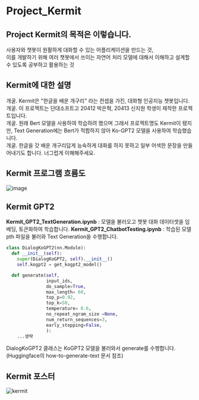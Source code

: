 # Project_Kermit
## Project Kermit의 목적은 이렇습니다.
사용자와 챗봇이 원활하게 대화할 수 있는 어플리케이션을 만드는 것,</br>
이를 개발하기 위해 여러 챗봇에서 쓰이는 자연어 처리 모델에 대해서 이해하고 설계할 수 있도록 공부하고 활용하는 것

## Kermit에 대한 설명
개굴. Kermit은 "한글을 배운 개구리" 라는 컨셉을 가진, 대화형 인공지능 챗봇입니다.</br>
개굴. 이 프로젝트는 단대소프트고 20412 박은혁, 20413 신지원 학생이 제작한 프로젝트입니다. </br>
개굴. 원래 Bert 모델을 사용하여 학습하려 했으며 그래서 프로젝트명도 Kermit이 됐지만, Text Generation에는 Bert가 적합하지 않아 Ko-GPT2 모델을 사용하여 학습했습니다.</br>
개굴. 한글을 갓 배운 개구리답게 능숙하게 대화를 하지 못하고 일부 어색한 문장을 만들어내기도 합니다. 너그럽게 이해해주세요.</br>

## Kermit 프로그램 흐름도
![image](https://user-images.githubusercontent.com/35924139/134572105-0643c4f8-3303-4990-ae47-90ec22f9ec0a.png)

## Kermit GPT2
**Kermit_GPT2_TextGeneration.ipynb** : 모델을 불러오고 챗봇 대화 데이터셋을 임베딩, 토큰화하여 학습합니다.
**Kermit_GPT2_ChatbotTesting.ipynb** : 학습된 모델 pth 파일을 불러와 Text Generation을 수행합니다.
```python
class DialogKoGPT2(nn.Module):
  def __init__(self):
    super(DialogKoGPT2, self).__init__()
    self.kogpt2 = get_kogpt2_model()

  def generate(self,
               input_ids,
               do_sample=True,
               max_length= 60,
               top_p=0.92,
               top_k=50,
               temperature= 0.6,
               no_repeat_ngram_size =None,
               num_return_sequences=3,
               early_stopping=False,
               ):
    ...생략
```
DialogKoGPT2 클래스는 KoGPT2 모델을 불러와서 generate를 수행합니다. (Huggingface의 how-to-generate-text 문서 참조)

## Kermit 포스터
![kermit](https://user-images.githubusercontent.com/35924139/134570770-a337d942-c418-406e-991f-304b2af5a42a.png)
